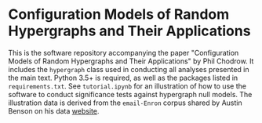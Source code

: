 # Configuration Models of Random Hypergraphs and Their Applications

This is the software repository accompanying the paper "Configuration Models of Random Hypergraphs and Their Applications" by Phil Chodrow. It includes the `hypergraph` class used in conducting all analyses presented in the main text. Python 3.5+ is required, as well as the packages listed in `requirements.txt`. See `tutorial.ipynb` for an illustration of how to use the software to conduct significance tests against hypergraph null models. The illustration data is derived from the `email-Enron` corpus shared by Austin Benson on his data [website](https://www.cs.cornell.edu/~arb/data/). 


